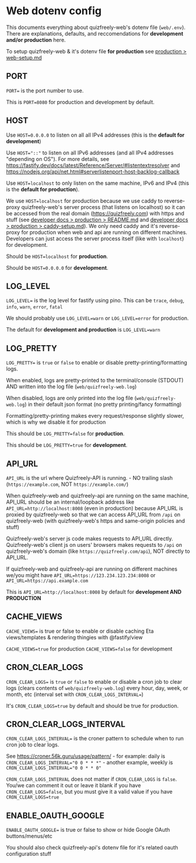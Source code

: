 # Web dotenv config

This documents everything about quizfreely-web's dotenv file (`web/.env`). There are explanations, defaults, and reccomendations for **development and/or production** here.

To setup quizfreely-web & it's dotenv file **for production** see [production > web-setup.md](../production/web-setup.md)

## PORT

`PORT=` is the port number to use.

This is `PORT=8080` for production and development by default.

## HOST

Use `HOST=0.0.0.0` to listen on all all IPv4 addresses (this is the **default for development**)

Use `HOST="::"` to listen on all IPv6 addresses (and all IPv4 addresses "depending on OS"). For more details, see https://fastify.dev/docs/latest/Reference/Server/#listentextresolver and https://nodejs.org/api/net.html#serverlistenport-host-backlog-callback

Use `HOST=localhost` to only listen on the same machine, IPv6 and IPv4 (this is the **default for production**).

We use `HOST=localhost` for production because we use caddy to reverse-proxy quizfreely-web's server process (that listens on localhost) so it can be accessed from the real domain (https://quizfreely.com) with https and stuff (see [developer docs > production > README.md](../production/README.md) and [developer docs > production > caddy-setup.md](../production/caddy-setup.md)). We only need caddy and it's reverse-proxy for production when web and api are running on different machines. Developers can just access the server process itself (like with `localhost`) for development.

Should be `HOST=localhost` for **production**.

Should be `HOST=0.0.0.0` for **development**.

## LOG_LEVEL
`LOG_LEVEL=` is the log level for fastify using pino. This can be `trace`, `debug`, `info`, `warn`, `error`, `fatal`

We should probably use `LOG_LEVEL=warn` or `LOG_LEVEL=error` for production.

The default for **development and production** is `LOG_LEVEL=warn`

## LOG_PRETTY
`LOG_PRETTY=` is `true` or `false` to enable or disable pretty-printing/formatting logs.

When enabled, logs are pretty-printed to the terminal/console (STDOUT) AND written into the log file (`web/quizfreely-web.log`)

When disabled, logs are only printed into the log file (`web/quizfreely-web.log`) in their default json format (no pretty printing/fancy formatting)

Formatting/pretty-printing makes every request/response slightly slower, which is why we disable it for production

This should be `LOG_PRETTY=false` for **production**.

This should be `LOG_PRETTY=true` for **development**.

## API_URL

`API_URL` is the url where Quizfreely-API is running.
    - NO trailing slash (`https://example.com`, NOT `https://example.com/`)

When quizfreely-web and quizfreely-api are running on the same machine, API_URL should be an internal/loopback address like `API_URL=http://localhost:8008` (even in production) because API_URL is proxied by quizfreely-web so that we can access API_URL from `/api` on quizfreely-web (with quizfreely-web's https and same-origin policies and stuff)
 
Quizfreely-web's server js code makes requests to API_URL directly. Quizfreely-web's client js on users' browsers makes requests to `/api` on quizfreely-web's domain (like `https://quizfreely.com/api`), NOT directly to API_URL.

If quizfreely-web and quizfreely-api are running on different machines we/you might have `API_URL=https://123.234.123.234:8008` or `API_URL=https://api.example.com`

This is `API_URL=http://localhost:8008` by default for **development AND PRODUCTION**

## CACHE_VIEWS
`CACHE_VIEWS=` is true or false to enable or disable caching Eta views/templates & rendering thingies with @fastify/view

`CACHE_VIEWS=true` for production
`CACHE_VIEWS=false` for development


## CRON_CLEAR_LOGS
`CRON_CLEAR_LOGS=` is `true` or `false` to enable or disable a cron job to clear logs (clears contents of `web/quizfreely-web.log`) every hour, day, week, or month, etc (interval set with `CRON_CLEAR_LOGS_INTERVAL=`)

It's `CRON_CLEAR_LOGS=true` by default and should be true for production.

## CRON_CLEAR_LOGS_INTERVAL

`CRON_CLEAR_LOGS_INTERVAL=` is the croner pattern to schedule when to run cron job to clear logs.

See https://croner.56k.guru/usage/pattern/
        - for example: daily is `CRON_CLEAR_LOGS_INTERVAL="0 0 * * *"`
        - another example, weekly is `CRON_CLEAR_LOGS_INTERVAL="0 0 * * 0"`

`CRON_CLEAR_LOGS_INTERVAL` does not matter if `CRON_CLEAR_LOGS` is `false`. You/we can comment it out or leave it blank if you have `CRON_CLEAR_LOGS=false`, but you must give it a valid value if you have `CRON_CLEAR_LOGS=true`

## ENABLE_OAUTH_GOOGLE

`ENABLE_OAUTH_GOOGLE=` is true or false to show or hide Google OAuth buttons/menus/etc

You should also check quizfreely-api's dotenv file for it's related oauth configuration stuff
